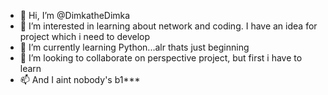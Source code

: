 - 👋 Hi, I’m @DimkatheDimka
- 👀 I’m interested in learning about network and coding. I have an idea for project which i need to develop
- 🌱 I’m currently learning Python...alr thats just beginning
- 💞️ I’m looking to collaborate on perspective project, but first i have to learn
- 📫 And I aint nobody's b1***

<!---
DimkatheDimka/DimkatheDimka is a ✨ special ✨ repository because its `README.md` (this file) appears on your GitHub profile.
You can click the Preview link to take a look at your changes.
--->
